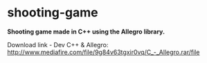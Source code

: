 # shooting-game
 <b>Shooting game made in C++ using the Allegro library.</b>

Download link - Dev C++ & Allegro:<br>
http://www.mediafire.com/file/9g84v63tgxir0vq/C_-_Allegro.rar/file
